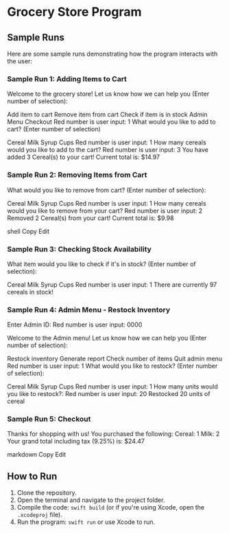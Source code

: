 # Grocery Store Program

## Sample Runs

Here are some sample runs demonstrating how the program interacts with the user:

### Sample Run 1: Adding Items to Cart

Welcome to the grocery store! Let us know how we can help you (Enter number of selection):

Add item to cart
Remove item from cart
Check if item is in stock
Admin Menu
Checkout Red number is user input: 1
What would you like to add to cart? (Enter number of selection)

Cereal
Milk
Syrup
Cups Red number is user input: 1
How many cereals would you like to add to the cart? Red number is user input: 3 You have added 3 Cereal(s) to your cart! Current total is: $14.97


### Sample Run 2: Removing Items from Cart

What would you like to remove from cart? (Enter number of selection):

Cereal
Milk
Syrup
Cups Red number is user input: 1
How many cereals would you like to remove from your cart? Red number is user input: 2 Removed 2 Cereal(s) from your cart! Current total is: $9.98

shell
Copy
Edit


### Sample Run 3: Checking Stock Availability

What item would you like to check if it's in stock? (Enter number of selection):

Cereal
Milk
Syrup
Cups Red number is user input: 1
There are currently 97 cereals in stock!


### Sample Run 4: Admin Menu - Restock Inventory

Enter Admin ID: Red number is user input: 0000

Welcome to the Admin menu! Let us know how we can help you (Enter number of selection):

Restock inventory
Generate report
Check number of items
Quit admin menu Red number is user input: 1
What would you like to restock? (Enter number of selection):

Cereal
Milk
Syrup
Cups Red number is user input: 1
How many units would you like to restock?: Red number is user input: 20 Restocked 20 units of cereal

### Sample Run 5: Checkout

Thanks for shopping with us! You purchased the following: Cereal: 1 Milk: 2 Your grand total including tax (9.25%) is: $24.47

markdown
Copy
Edit

## How to Run

1. Clone the repository.
2. Open the terminal and navigate to the project folder.
3. Compile the code: `swift build` (or if you're using Xcode, open the `.xcodeproj` file).
4. Run the program: `swift run` or use Xcode to run.
